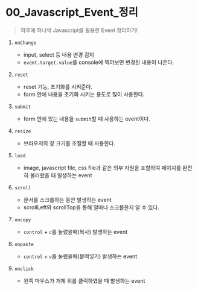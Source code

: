 # 00_Javascript_Event_정리

> 하루에 하나씩 Javascript를 활용한 Event 정리하기!



1. `onChange`
   * input, select 등 내용 변경 감지
   * `event.target.value`를 console에 찍어보면 변경된 내용이 나온다.

2. `reset`
   * reset 기능, 초기화를 시켜준다.
   * form 안에 내용을 초기화 시키는 용도로 많이 사용한다.
3. `submit`
   * form 안에 있는 내용을 `submit`할 때 사용하는 event이다.

4. `resize`
   * 브라우저의 창 크기를 조절할 때 사용한다.

5. `load`
   * image, javascript file, css file과 같은 외부 자원을 포함하여 페이지를 완전히 불러왔을 때 발생하는 event

6. `scroll`
   * 문서를 스크롤하는 동안 발생하는 event
   * scrollLeft와 scrollTop을 통해 얼마나 스크롤한지 알 수 있다.

7. `oncopy`
   * `control` + `c`를 눌렀을때(복사) 발생하는 event

8. `onpaste`
   * `control` + `v`를 눌렀을때(붙여넣기) 발생하는 event

9. `onclick`
   * 왼쪽 마우스가 개체 위를 클릭하였을 때 발생하는 event

